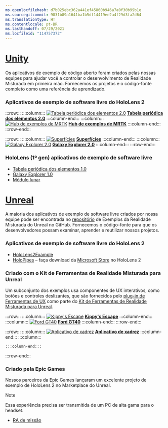 ```yaml
---
ms.openlocfilehash: d7b025ebc362a441ef45860b946a7a0f30b99b1e
ms.sourcegitcommit: 9831b89a1641ba1b5df14419ee2a4f29d3fa2d64
ms.translationtype: HT
ms.contentlocale: pt-BR
ms.lasthandoff: 07/29/2021
ms.locfileid: "114757372"
---
```

# <a name="unity"></a>[Unity](#tab/unity)

Os aplicativos de exemplo de código aberto foram criados pelas nossas equipes para ajudar você a controlar o desenvolvimento de Realidade Misturada em primeira mão. Fornecemos os projetos e o código-fonte completo como uma referência de aprendizado.

### <a name="hololens-2-open-source-sample-apps"></a>Aplicativos de exemplo de software livre do HoloLens 2

:::row:::
    :::column:::
       [![Tabela periódica dos elementos 2.0](../images/MRDL_PeriodicTable.jpg)](../unity/periodic-table-of-the-elements-2.md) **[Tabela periódica dos elementos 2.0](../unity/periodic-table-of-the-elements-2.md)**
    :::column-end:::
    :::column:::
       [![Hub de exemplos de MRTK](../images/MRTKExamplesHub.png)](/windows/mixed-reality/mrtk-unity/features/example-scenes/example-hub) **[Hub de exemplos de MRTK](/windows/mixed-reality/mrtk-unity/features/example-scenes/example-hub)**
    :::column-end:::
:::row-end:::

:::row:::
    :::column:::
       [![Superfícies](../images/MRDL_Surfaces.jpg)](../unity/sampleapp-surfaces.md) **[Superfícies](../unity/sampleapp-surfaces.md)**
    :::column-end:::
    :::column:::
       [![Galaxy Explorer 2.0](../images/GalaxyExplorer2.jpg)](../unity/galaxy-explorer-update.md) **[Galaxy Explorer 2.0](../unity/galaxy-explorer-update.md)**
    :::column-end:::
:::row-end:::

### <a name="hololens-1st-gen-open-source-sample-apps"></a>HoloLens (1º gen) aplicativos de exemplo de software livre

* [Tabela periódica dos elementos 1.0](../unity/periodic-table-of-the-elements.md)
* [Galaxy Explorer 1.0](../unity/galaxy-explorer.md)
* [Módulo lunar](../unity/lunar-module.md)

# <a name="unreal"></a>[Unreal](#tab/unreal)

A maioria dos aplicativos de exemplo de software livre criados por nossa equipe pode ser encontrada no [repositório](https://github.com/microsoft/MixedReality-Unreal-Samples) de Exemplos da Realidade Misturada do Unreal no GitHub. Fornecemos o código-fonte para que os desenvolvedores possam examinar, aprender e reutilizar nossos projetos.

### <a name="hololens-2-open-source-sample-apps"></a>Aplicativos de exemplo de software livre do HoloLens 2

* [HoloLens2Example](https://github.com/microsoft/MixedReality-Unreal-Samples/tree/master/HoloLens2Example)
* [HoloPipes](https://github.com/microsoft/MixedReality-Unreal-HoloPipes) – faça download da [Microsoft Store](https://www.microsoft.com/p/holopipes/9mszb3nnrxn9) no HoloLens 2

### <a name="made-with-the-mixed-reality-toolkit-for-unreal"></a>Criado com o Kit de Ferramentas de Realidade Misturada para Unreal

Um subconjunto dos exemplos usa componentes de UX interativos, como botões e controles deslizantes, que são fornecidos pelo [plug-in de Ferramentas de UX](https://aka.ms/uxt-unreal) como parte do [Kit de Ferramentas de Realidade Misturada para Unreal](https://aka.ms/mrtk-unreal).

:::row:::
    :::column:::
       [![Kippy's Escape](../unreal/images/KippysEscape_1920.jpg)](../unreal/unreal-kippys-escape.md) **[Kippy's Escape](../unreal/unreal-kippys-escape.md)**
    :::column-end:::
    :::column:::
       [![Ford GT40](../unreal/images/ford-gt40-hero_1920.jpg)](../unreal/unreal-ford-gt40.md) **[Ford GT40](../unreal/unreal-ford-gt40.md)**
    :::column-end:::
:::row-end:::

:::row:::
    :::column:::
       [![Aplicativo de xadrez](../images/Unreal_ChessApp.png)](https://github.com/microsoft/MixedReality-Unreal-Samples/tree/master/ChessApp) **[Aplicativo de xadrez](https://github.com/microsoft/MixedReality-Unreal-Samples/tree/master/ChessApp)**
    :::column-end:::
    :::column:::

    :::column-end:::
:::row-end:::

### <a name="made-by-epic-games"></a>Criado pela Epic Games

Nossos parceiros da Epic Games lançaram um excelente projeto de exemplo de HoloLens 2 no Marketplace do Unreal.

> [!NOTE]
> Essa experiência precisa ser transmitida de um PC de alta gama para o headset.

* [RA de missão](https://docs.unrealengine.com/Resources/Showcases/MissionAR/index.html)
